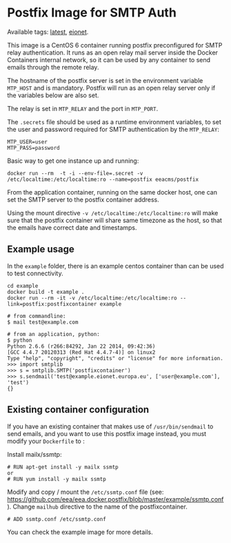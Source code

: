 # Postfix Image for SMTP Auth

Available tags: [latest](https://github.com/eea/eea.docker.postfix/blob/master/Dockerfile), [eionet](https://github.com/eea/eea.docker.postfix/blob/master/eionet/Dockerfile).

This image is a CentOS 6 container running postfix preconfigured for SMTP relay authentication. It runs as an open relay mail server inside the Docker Containers internal network, so it can be used by any container to send emails through the remote relay.

The hostname of the postfix server is set in the environment variable `MTP_HOST` and is mandatory. Postfix will run as an open relay server only if the variables below are also set.

The relay is set in `MTP_RELAY` and the port in `MTP_PORT`.

The `.secrets` file should be used as a runtime environment variables, to set the user and password required for SMTP authentication by the `MTP_RELAY`:

    MTP_USER=user
    MTP_PASS=password

Basic way to get one instance up and running:

    docker run --rm  -t -i --env-file=.secret -v /etc/localtime:/etc/localtime:ro --name=postfix eeacms/postfix 

From the application container, running on the same docker host, one can set the SMTP server to the postfix container address.

Using the mount directive ```-v /etc/localtime:/etc/localtime:ro``` will make sure that the postfix container will share same timezone as the host, so that the emails have correct date and timestamps.

## Example usage

In the `example` folder, there is an example centos container than can be used to test connectivity.
    
    cd example
    docker build -t example .
    docker run --rm -it -v /etc/localtime:/etc/localtime:ro --link=postfix:postfixcontainer example
    
    # from commandline:
    $ mail test@example.com
    
    # from an application, python:
    $ python
    Python 2.6.6 (r266:84292, Jan 22 2014, 09:42:36) 
    [GCC 4.4.7 20120313 (Red Hat 4.4.7-4)] on linux2
    Type "help", "copyright", "credits" or "license" for more information.
    >>> import smtplib
    >>> s = smtplib.SMTP('postfixcontainer')
    >>> s.sendmail('test@example.eionet.europa.eu', ['user@example.com'], 'test')
    {}

## Existing container configuration

If you have an existing container that makes use of `/usr/bin/sendmail` to send emails, and you want to use this postfix image instead, you must modify your `Dockerfile` to :

Install mailx/ssmtp:

    # RUN apt-get install -y mailx ssmtp
    or
    # RUN yum install -y mailx ssmtp
    
Modify and copy / mount the `/etc/ssmtp.conf` file (see: https://github.com/eea/eea.docker.postfix/blob/master/example/ssmtp.conf). Change `mailhub` directive to the name of the postfixcontainer.

    # ADD ssmtp.conf /etc/ssmtp.conf
    
You can check the example image for more details.

